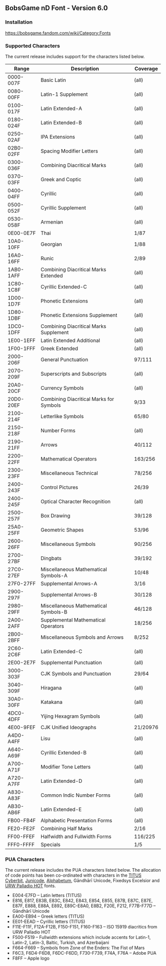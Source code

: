 ﻿## BobsGame nD Font - Version 6.0

### Installation
https://bobsgame.fandom.com/wiki/Category:Fonts

### Supported Characters
The current release includes support for the characters listed below.

| Range     | Description                             | Coverage |
|-----------|-----------------------------------------|----------|
| 0000-007F | Basic Latin                             | (all)    |
| 0080-00FF | Latin-1 Supplement                      | (all)    |
| 0100-017F | Latin Extended-A                        | (all)    |
| 0180-024F | Latin Extended-B                        | (all)    |
| 0250-02AF | IPA Extensions                          | (all)    |
| 02B0-02FF | Spacing Modifier Letters                | (all)    |
| 0300-036F | Combining Diacritical Marks             | (all)    |
| 0370-03FF | Greek and Coptic                        | (all)    |
| 0400-04FF | Cyrillic                                | (all)    |
| 0500-052F | Cyrillic Supplement                     | (all)    |
| 0530-058F | Armenian                                | (all)    |
| 0E00-0E7F | Thai                                    | 1/87     |
| 10A0-10FF | Georgian                                | 1/88     |
| 16A0-16FF | Runic                                   | 2/89     |
| 1AB0-1AFF | Combining Diacritical Marks Extended    | (all)    |
| 1C80-1C8F | Cyrillic Extended-C                     | (all)    |
| 1D00-1D7F | Phonetic Extensions                     | (all)    |
| 1D80-1DBF | Phonetic Extensions Supplement          | (all)    |
| 1DC0-1DFF | Combining Diacritical Marks Supplement  | (all)    |
| 1E00-1EFF | Latin Extended Additional               | (all)    |
| 1F00-1FFF | Greek Extended                          | (all)    |
| 2000-206F | General Punctuation                     | 97/111   |
| 2070-209F | Superscripts and Subscripts             | (all)    |
| 20A0-20CF | Currency Symbols                        | (all)    |
| 20D0-20EF | Combining Diacritical Marks for Symbols | 9/33     |
| 2100-214F | Letterlike Symbols                      | 65/80    |
| 2150-218F | Number Forms                            | (all)    |
| 2190-21FF | Arrows                                  | 40/112   |
| 2200-22FF | Mathematical Operators                  | 163/256  |
| 2300-23FF | Miscellaneous Technical                 | 78/256   |
| 2400-243F | Control Pictures                        | 26/39    |
| 2400-245F | Optical Character Recognition           | (all)    |
| 2500-257F | Box Drawing                             | 39/128   |
| 25A0-25FF | Geometric Shapes                        | 53/96    |
| 2600-26FF | Miscellaneous Symbols                   | 90/256   |
| 2700-27BF | Dingbats                                | 39/192   |
| 27C0-27EF | Miscellaneous Mathematical Symbols-A    | 10/48    |
| 27F0-27FF | Supplemental Arrows-A                   | 3/16     |
| 2900-297F | Supplemental Arrows-B                   | 30/128   |
| 2980-29FF | Miscellaneous Mathematical Symbols-B    | 46/128   |
| 2A00-2AFF | Supplemental Mathematical Operators     | 18/256   |
| 2B00-2BFF | Miscellaneous Symbols and Arrows        | 8/252    |
| 2C60-2C6F | Latin Extended-C                        | (all)    |
| 2E00-2E7F | Supplemental Punctuation                | (all)    |
| 3000-303F | CJK Symbols and Punctuation             | 29/64    |
| 3040-309F | Hiragana                                | (all)    |
| 30A0-30FF | Katakana                                | (all)    |
| 4DC0-4DFF | Yijing Hexagram Symbols                 | (all)    |
| 4E00-9FEF | CJK Unified Ideographs                  | 21/20976 |
| A4D0-A4FF | Lisu                                    | (all)    |
| A640-A69F | Cyrillic Extended-B                     | (all)    |
| A700-A71F | Modifier Tone Letters                   | (all)    |
| A720-A7FF | Latin Extended-D                        | (all)    |
| A830-A83F | Common Indic Number Forms               | (all)    |
| AB30-AB6F | Latin Extended-E                        | (all)    |
| FB00-FB4F | Alphabetic Presentation Forms           | (all)    |
| FE20-FE2F | Combining Half Marks                    | 2/16     |
| FF00-FFEF | Halfwidth and Fullwidth Forms           | 116/225  |
| FFF0-FFFF | Specials                                | 1/5      |

### PUA Characters
The current release includes the PUA characters listed below. The allocation of code points has been co-ordinated with characters in the [TITUS Cyberbit](http://titus.uni-frankfurt.de/), [Junicode](http://junicode.sourceforge.net/), [Alphabetum](http://guindo.pntic.mec.es/~jmag0042/alphaeng.html), Gāndhārī Unicode, Fixedsys Excelsior and [URW Palladio HOT](http://www.sanskritweb.net/) fonts.
* E004-E7FD – Latin letters (TITUS)
* E816, E817, E83B, E83C, E842, E843, E854, E855, E87B, E87C, E87E, E87F, E888, E88A, E892, E89C-E8A0, E8B2, F20E, F212, F77B-F77D – Gāndhārī Unicode
* EA00-EB94 – Greek letters (TITUS)
* EE01-EEAD – Cyrillic letters (TITUS)
* F11E-F11F, F12A-F12B, F150-F151, F160-F163 – ISO 15919 diacritics from URW Palladio HOT
* F500-F519 – Fullwidth extensions which include accents for Latin-1, Latin-2, Latin-3, Baltic, Turkish, and Azerbaijani
* F664-F669 – Symbols from Zone of the Enders: The Fist of Mars
* F6C3, F6D4-F6D8, F6DC-F6DD, F730-F739, F74A, F76A – Adobe PUA
* F8FF – Apple logo
